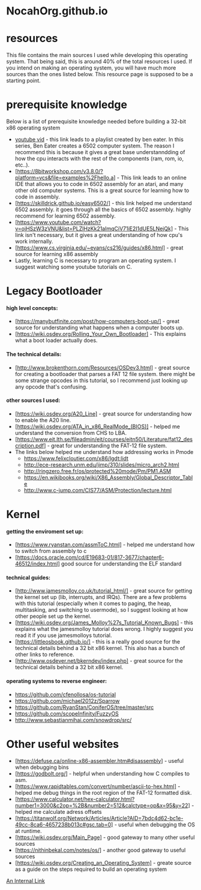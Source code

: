 # NocahOrg.github.io

# resources
This file contains the main sources I used while developing this operating system. That being said, this is around 40% of the total resources I used. If you intend on making an operating system, you will have much more sources than the ones listed below. This resource page is supposed to be a starting point.

# prerequisite knowledge
Below is a list of prerequisite knowledge needed before building a 32-bit x86 operating system

- [youtube vid](https://www.youtube.com/watch?v=LnzuMJLZRdU&list=PLowKtXNTBypFbtuVMUVXNR0z1mu7dp7eH) - this link leads to a playlist created by ben eater. In this series, Ben Eater creates a 6502 computer system. The reason I recommend this is because it gives a great base understanndding of how the cpu interacts with the rest of the components (ram, rom, io, etc..).
- [https://8bitworkshop.com/v3.8.0/?platform=vcs&file=examples%2Fhello.a] - This link leads to an online IDE that allows you to code in 6502 assembly for an atari, and many other old computer systems. This is a great source for learning how to code in assembly.
- [https://skilldrick.github.io/easy6502/] - this link helped me understand 6502 assembly. it goes through all the basics of 6502 assembly. highly recommend for learning 6502 assembly.
- [https://www.youtube.com/watch?v=ojHSzW3zVNU&list=PLZlHzKk21aImqCiV71iE2I1dUE5LNejQk] - This link isn't necessary, but it gives a great understanding of how cpu's work internally. 
- [https://www.cs.virginia.edu/~evans/cs216/guides/x86.html] - great source for learning x86 assembly
- Lastly, learning C is necessary to program an operating system. I suggest watching some youtube tutorials on C.
# Legacy Bootloader
#### high level concepts:
- [https://manybutfinite.com/post/how-computers-boot-up/] - great source for understanding what happens when a computer boots up.
- [https://wiki.osdev.org/Rolling_Your_Own_Bootloader] - This explains what a boot loader actually does.
#### The technical details:
- [http://www.brokenthorn.com/Resources/OSDev3.html] - great source for creating a bootloader that parses a FAT 12 file system. there might be some strange opcodes in this tutorial, so I recommend just looking up any opcode that's confusing. 
#### other sources I used:
- [https://wiki.osdev.org/A20_Line] - great source for understanding how to enable the A20 line.
- [https://wiki.osdev.org/ATA_in_x86_RealMode_(BIOS)] - helped me understand the conversion from CHS to LBA.
- [https://www.eit.lth.se/fileadmin/eit/courses/eitn50/Literature/fat12_description.pdf] - great for  understanding the FAT-12 file system.
- The links below helped me understand how addressing works in Pmode
    - https://www.felixcloutier.com/x86/lgdt:lidt
    - http://ece-research.unm.edu/jimp/310/slides/micro_arch2.html
    - http://ringzero.free.fr/os/protected%20mode/Pm/PM1.ASM 
    - https://en.wikibooks.org/wiki/X86_Assembly/Global_Descriptor_Table
    - http://www.c-jump.com/CIS77/ASM/Protection/lecture.html

# Kernel
#### getting the enviroment set up:
- [https://www.ryanstan.com/assmToC.html] - helped me understand how to switch from assembly to c
- [https://docs.oracle.com/cd/E19683-01/817-3677/chapter6-46512/index.html] good source for understanding the ELF standard
#### technical guides:
- [http://www.jamesmolloy.co.uk/tutorial_html/] - great source for getting the kernel set up (lib, interrupts, and IRQs). There are a few problems with this tutorial (especially when it comes to paging, the heap, multitasking, and switching to usermode), so I suggest looking at how other people set up the kernel.
- [https://wiki.osdev.org/James_Molloy%27s_Tutorial_Known_Bugs] - this explains what the jamesmolloy tutorial does wrong. I highly suggest you read it if you use jamesmolloys tutorial.
- [https://littleosbook.github.io/] - this is a really good source for the technical details behind a 32 bit x86 kernel. This also has a bunch of other links to reference.
- [http://www.osdever.net/bkerndev/index.php] - great source for the technical details behind a 32 bit x86 kernel.
#### operating systems to reverse engineer:
- https://github.com/cfenollosa/os-tutorial
- https://github.com/michael2012z/Sparrow
- https://github.com/RyanStan/ConiferOS/tree/master/src
- https://github.com/scopeInfinity/FuzzyOS
- http://www.sebastianmihai.com/snowdrop/src/

# Other useful websites
- [https://defuse.ca/online-x86-assembler.htm#disassembly] - useful when debugging bins
- [https://godbolt.org/] - helpful when understanding how C compiles to asm.
- [https://www.rapidtables.com/convert/number/ascii-to-hex.html] - helped me debug things in the root region of the FAT-12 formatted disk.
- [https://www.calculator.net/hex-calculator.html?number1=3000&c2op=%2B&number2=512&calctype=op&x=95&y=22] - helped me calculate adress offsets
- [https://titanwolf.org/Network/Articles/Article?AID=7bdc4d62-bc1e-49cc-8ca6-4657238b013c#gsc.tab=0] - useful when debugging the OS at runtime.
- [https://wiki.osdev.org/Main_Page] - good gateway to many other useful sources
- [https://nithinbekal.com/notes/os/] - another good gateway to useful sources
- [https://wiki.osdev.org/Creating_an_Operating_System] - greate source as a guide on the steps required to build an operating system

[An Internal Link](/test/test.md)